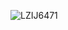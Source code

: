 ![LZIJ6471](https://user-images.githubusercontent.com/71068380/227551971-bd598483-6a5c-48c9-8324-8d2ec9817215.JPG)
